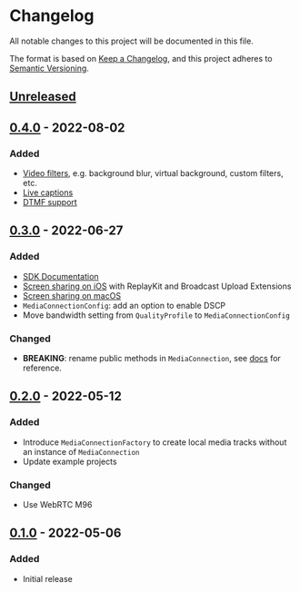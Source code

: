 # Changelog

All notable changes to this project will be documented in this file.

The format is based on [Keep a Changelog](https://keepachangelog.com/en/1.0.0/), and this project
adheres to [Semantic Versioning](https://semver.org/spec/v2.0.0.html).

## [Unreleased]

## [0.4.0] - 2022-08-02

### Added

- [Video filters](https://pexip.github.io/pexip-swift-sdk/sdk/documentation/pexipswiftsdk/videofilters), e.g. background blur, virtual background, custom filters, etc.
- [Live captions](https://pexip.github.io/pexip-swift-sdk/sdk/documentation/pexipswiftsdk/livecaptions)
- [DTMF support](https://pexip.github.io/pexip-swift-sdk/frameworks/ios/PexipConference/documentation/pexipconference/conference/dtmf(signals:))

## [0.3.0] - 2022-06-27

### Added

- [SDK Documentation](https://pexip.github.io/pexip-swift-sdk)
- [Screen sharing on iOS](https://pexip.github.io/pexip-swift-sdk/sdk/documentation/pexipswiftsdk/iosscreensharing) with ReplayKit and Broadcast Upload Extensions
- [Screen sharing on macOS](https://pexip.github.io/pexip-swift-sdk/sdk/documentation/pexipswiftsdk/macosscreensharing)
- `MediaConnectionConfig`: add an option to enable DSCP
- Move bandwidth setting from `QualityProfile` to `MediaConnectionConfig`

### Changed

- **BREAKING**: rename public methods in `MediaConnection`, see [docs](https://pexip.github.io/pexip-swift-sdk/frameworks/ios/PexipMedia/documentation/pexipmedia/mediaconnection) for reference.

## [0.2.0] - 2022-05-12

### Added

- Introduce `MediaConnectionFactory` to create local media tracks without an instance of `MediaConnection`
- Update example projects

### Changed

- Use WebRTC M96

## [0.1.0] - 2022-05-06

### Added

- Initial release

[Unreleased]: https://github.com/pexip/pexip-swift-sdk/compare/0.4.0...HEAD
[0.4.0]: https://github.com/pexip/pexip-swift-sdk/releases/tag/0.4.0
[0.3.0]: https://github.com/pexip/pexip-swift-sdk/releases/tag/0.3.0
[0.2.0]: https://github.com/pexip/pexip-swift-sdk/releases/tag/0.2.0
[0.1.0]: https://github.com/pexip/pexip-swift-sdk/releases/tag/0.1.0